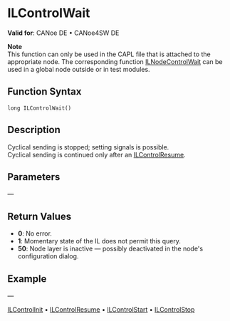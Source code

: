 # ILControlWait

**Valid for**: CANoe DE • CANoe4SW DE

**Note**  
This function can only be used in the CAPL file that is attached to the appropriate node. The corresponding function [ILNodeControlWait](CAPLfunctionILNodeControlWait.md) can be used in a global node outside or in test modules.

## Function Syntax

`long ILControlWait()`

## Description

Cyclical sending is stopped; setting signals is possible.  
Cyclical sending is continued only after an [ILControlResume](CAPLfunctionILControlResume.md).

## Parameters

—

## Return Values

- **0**: No error.
- **1**: Momentary state of the IL does not permit this query.
- **50**: Node layer is inactive — possibly deactivated in the node's configuration dialog.

## Example

—

[ILControlInit](CAPLfunctionILControlInit.md) • [ILControlResume](CAPLfunctionILControlResume.md) • [ILControlStart](CAPLfunctionILControlStart.md) • [ILControlStop](CAPLfunctionILControlStop.md)
